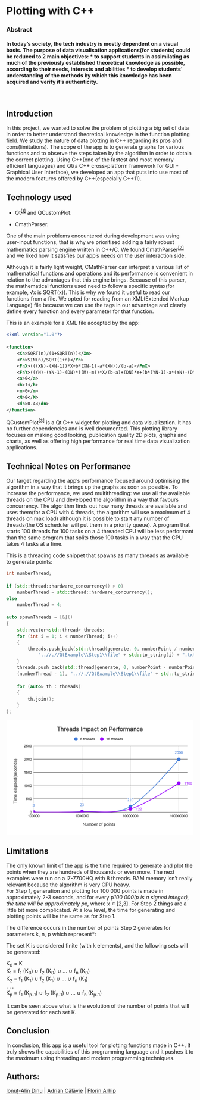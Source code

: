 <link rel="stylesheet" type="text/css" media="all" href="Style/style.css" />

# Plotting with C++
<h3 class="heading3">Abstract</h3>
<h4 class="heading4">In today’s society, the tech industry is mostly dependent on a visual basis. The purpose of data visualisation applications(for students) could be reduced to 2 main objectives:
 * to support students in assimilating as much of the previously established theoretical knowledge as possible, according to their needs, interests and abilities
 * to develop students' understanding of the methods by which this knowledge has been acquired and verify it’s authenticity.</h4>
 <br>

 ## Introduction

In this project, we wanted to solve the problem of plotting a big set of data in order to better understand theoretical knowledge in the function plotting field. We study the nature of data plotting in C++ regarding its pros and cons(limitations).
The scope of the app is to generate graphs for various functions and to observe the steps taken by the algorithm in order to obtain the correct plotting.
Using C++(one of the fastest and most memory efficient languages) and Qt(a C++ cross-platform framework for GUI - Graphical User Interface), we developed an app that puts into use most of the modern features offered by C++(especially C++11).


## Technology used

* Qt<sup>[[1]](https://www.qt.io/)</sup> and QCustomPlot.

* CmathParser.

One of the main problems encountered during development was using user-input functions, that is why we prioritised adding a fairly robust mathematics parsing engine written in C++/C. We found CmathParser<sup>[[2]](https://github.com/NTDLS/CMathParser)</sup> and we liked how it satisfies our app’s needs on the user interaction side.

Although it is fairly light  weight, CMathParser can interpret a various list of mathematical functions and operations and its performance is convenient in relation to the advantages that this engine brings. 
Because of this parser, the mathematical functions used need to follow a specific syntax(for example, √x is SQRT(x)). This is why we found it useful to read our functions from a file. We opted for reading from an XML(Extended Markup Language) file because we can use the tags in our advantage and clearly define every function and every parameter for that function.

This is an example for a XML file accepted by the app:

```xml
<?xml version="1.0"?>

<function>
	<Xn>SQRT(n)/(1+SQRT(n))</Xn>
	<Yn>SIN(n)/SQRT(1+n)</Yn>
	<FnX>(((XN)-(XN-1))*X+b*(XN-1)-a*(XN))/(b-a)</FnX>
	<FnY>((YN)-(YN-1)-(DN)*((M)-m))*X/(b-a)+(DN)*Y+(b*(YN-1)-a*(YN)-(DN)*(b*m-a*(M)))/(b-a)</FnY>
	<a>0</a>
	<b>1</b>
	<m>0</m>
	<M>0</M>
	<dn>0.4</dn>
</function>
```

QCustomPlot<sup>[[3]](https://www.qcustomplot.com/)</sup> is a Qt C++ widget for plotting and data visualization. It has no further dependencies and is well documented. This plotting library focuses on making good looking, publication quality 2D plots, graphs and charts, as well as offering high performance for real time data visualization applications.



## Technical Notes on Performance

Our target regarding the app’s performance focused around optimising the algorithm in a way that it brings up the graphs as soon as possible. To increase the performance, we used multithreading: we use all the available threads on the CPU and developed the algorithm in a way that favours concurrency. The algorithm finds out how many threads are available and uses them(for a CPU with 4 threads, the algorithm will use a maximum of 4 threads on max load) although it is possible to start any number of threads(the OS scheduler will put them in a priority queue). A program that starts 100 threads for 100 tasks on a 4 threaded CPU will be less performant than the same program that splits those 100 tasks in a way that the CPU takes 4 tasks at a time.

This is a threading code snippet that spawns as many threads as available to generate points:  

```cpp
int numberThread;

if (std::thread::hardware_concurrency() > 0) 
    numberThread = std::thread::hardware_concurrency();
else 
    numberThread = 4;

auto spawnThreads = [&]() 
{
    std::vector<std::thread> threads;
    for (int i = 1; i < numberThread; i++) 
    {
        threads.push_back(std::thread(generate, 0, numberPoint / numberThread,                                               
            "..//.//QtExample\\Step1\\file" + std::to_string(i) + ".txt"));
    }
    threads.push_back(std::thread(generate, 0, numberPoint - numberPoint / numberThread *   
    (numberThread - 1), "..//.//QtExample\\Step1\\file" + std::to_string(numberThread) + ".txt"));

    for (auto& th : threads) 
    {
        th.join();
    }
};
```
<p align="center">
<img class="graphImage" src="graphPhoto.png" width=500 heigth=300>
</p>

## Limitations


The only known limit of the app is the time required to generate and plot the points when they are hundreds of thousands or even more.
The next examples were run on a i7-7700HQ with 8 threads. RAM memory isn’t really relevant because the algorithm is very CPU heavy.  
For Step 1, generation and plotting for 100 000 points is made in approximately 2-3 seconds, and for every p*100 000(p is a signed integer), the time will be approximately p*x, where x ∊ [2,3].
For Step 2 things are a little bit more complicated. At a low level, the time for generating and plotting points will be the same as for Step 1. 

The difference occurs in the number of points Step 2 generates for parameters k, n, p which represent*:

The set K is considered finite (with k elements), and the following sets will be generated:  

K<sub>0</sub> = K
<br>
K<sub>1</sub> = f<sub>1</sub>
        (K<sub>0</sub>) ∪ 
     f<sub>2</sub>
        (K<sub>0</sub>)  ∪ …  ∪ 
    f<sub>n</sub>
        (K<sub>0</sub>)
<br>
K<sub>2</sub> = f<sub>1</sub>
        (K<sub>1</sub>) ∪ 
    f<sub>2</sub>
        (K<sub>1</sub>)  ∪ …  ∪ 
    f<sub>n</sub>
        (K<sub>1</sub>)
<br>
. . . 
<br>
K<sub>p</sub> = f<sub>1</sub>
        (K<sub>p-1</sub>) ∪ 
    f<sub>2</sub>
        (K<sub>p-1</sub>) ∪ … ∪ 
    f<sub>n</sub>
        (K<sub>p-1</sub>)
        
It can be seen above what is the evolution of the number of points that will be generated for each set K. 


## Conclusion

In conclusion, this app is a useful tool for plotting functions made in C++.  It truly shows the capabilities of this programming language and it pushes it to the maximum using threading and modern programming techniques.  


## Authors:

[Ionuț-Alin Dinu](https://github.com/Dinu-Alin) | 
[Adrian Călăvie](https://github.com/adriancalavie) |
[Florin Arhip](https://github.com/Florin9925)
